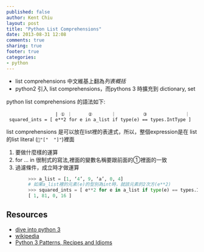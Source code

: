 ```yaml
---
published: false
author: Kent Chiu
layout: post
title: "Python List Comprehensions"
date: 2013-08-31 12:08
comments: true
sharing: true
footer: true
categories: 
- python
---
```


- list comprehensions 中文維基上翻為*列表概括*
- python2 引入 list comprehensions，而pythons 3 時擴充到 dictionary, set 

python list comprehensions 的語法如下:

	                  | ① ｜      ②       ｜          ③              ｜
	 squared_ints = [ e**2 for e in a_list if type(e) == types.IntType ]
list comprehensions 是可以放在list裡的表達式，所以，整個expression是在 list的list literal (`"["  "]"`)裡面

1. 要做什麼樣的運算
2. for … in 很制式的寫法,裡面的變數名稱要跟前面的①裡面的一致
3. 過濾條件，成立時才做運算


``` python
		>>> a_list = [1, ‘4’, 9, ‘a’, 0, 4]
		# 如果a_list裡的元素(e)的型別為int時，就該元素的2次方(e**2)
		>>> squared_ints = [ e**2 for e in a_list if type(e) == types.IntType ]
		[ 1, 81, 0, 16 ]
```
       







Resources
---------
- [dive into python 3](http://www.diveinto.org/python3/comprehensions.html)
- [wikipedia](http://en.wikipedia.org/wiki/List_comprehension)
- [Python 3 Patterns, Recipes and Idioms](http://python-3-patterns-idioms-test.readthedocs.org/en/latest/Comprehensions.html) 

